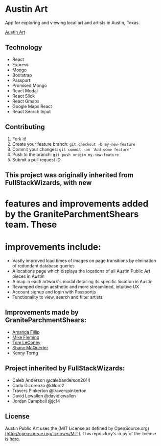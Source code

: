 # Austin Art

App for exploring and viewing local art and artists in Austin, Texas.

[Austin Art](http://austinpublicart.herokuapp.com)

## Technology

* React
* Express
* Mongo
* Bootstrap
* Passport
* Promised Mongo
* React Modal
* React Slick
* React Gmaps
* Google Maps React
* React Search Input

## Contributing

1. Fork it!
2. Create your feature branch: `git checkout -b my-new-feature`
3. Commit your changes: `git commit -am 'Add some feature'`
4. Push to the branch: `git push origin my-new-feature`
5. Submit a pull request :D


## This project was originally inherited from FullStackWizards, with new
# features and improvements added by the GraniteParchmentShears team. These
# improvements include:

* Vastly improved load times of images on page transitions by elmination of
redundant database queries
* A locations page which displays the locations of all Austin Public Art
pieces in Austin
* A map in each artwork's modal detailing its specific location in Austin
* Revamped design aesthetic and more streamlined, intuitive UX
* Account signup and login with Passportjs
* Functionality to view, search and filter artists


## Improvements made by GraniteParchmentShears:

* [Amanda Fillip](https://github.com/afillip)
* [Mike Fleming](https://github.com/mikemfleming)
* [Tom LeConey](https://github.com/theTSLC)
* [Shane McQuerter](https://github.com/Shanetou)
* [Kenny Torng](https://github.com/ktorng)


## Project inherited by FullStackWizards:

* Caleb Anderson @calebanderson2014
* Carlo DiLorenzo @dilorc2
* Travers Pinkerton @traverspinkerton
* David Lewallen @davidlewallen
* Jordan Campbell @jc14

## License
Austin Public Art uses the (MIT License as defined by OpenSource.org)[http://opensource.org/licenses/MIT].
This repository's copy of the license is [here](./LICENSE.md).

